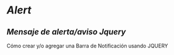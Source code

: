 # **_Alert_**
## _Mensaje de alerta/aviso Jquery_
Cómo crear y/o agregar una Barra de Notificación usando JQUERY
